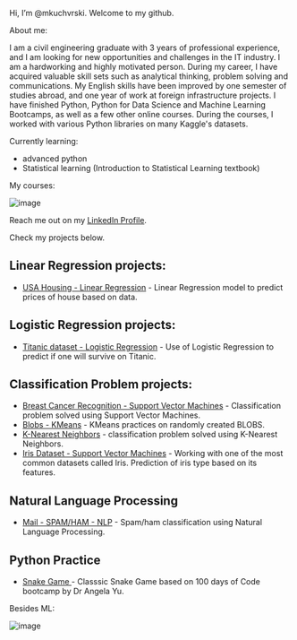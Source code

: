 Hi, I’m @mkuchvrski. Welcome to my github.

About me:

I am a civil engineering graduate with 3 years of professional experience, and I am looking for new opportunities and challenges in the IT industry. I am a hardworking and highly motivated person. During my career, I have acquired valuable skill sets such as analytical thinking, problem solving and communications. My English skills have been improved by one semester of studies abroad, and one year of work at foreign infrastructure projects. I have finished Python, Python for Data Science and Machine Learning Bootcamps, as well as a few other online courses. During the courses, I worked with various Python libraries on many Kaggle's datasets.

Currently learning:
- advanced python
- Statistical learning (Introduction to Statistical Learning textbook)

My courses:

![image](https://i.ibb.co/ZK5Pn6x/certyfikaty.png)

Reach me out on my [LinkedIn Profile](https://www.linkedin.com/in/mikolaj-kucharski/).

Check my projects below.


## Linear Regression projects:
- [USA Housing - Linear Regression](https://github.com/mkuchvrski/LR_USA_Housing) - Linear Regression model to predict prices of house based on data.

## Logistic Regression projects:
- [Titanic dataset - Logistic Regression](https://github.com/mkuchvrski/titanic) - Use of Logistic Regression to predict if one will survive on Titanic.

## Classification Problem projects:
- [Breast Cancer Recognition -  Support Vector Machines](https://github.com/mkuchvrski/Breast_Cancer_SVM) - Classification problem solved using Support Vector Machines.
- [Blobs - KMeans](https://github.com/mkuchvrski/Blobs_KMeans) - KMeans practices on randomly created BLOBS.
- [K-Nearest Neighbors](https://github.com/mkuchvrski/KNN_project/blob/main/KNN_project.ipynb) - classification problem solved using K-Nearest Neighbors.
- [Iris Dataset - Support Vector Machines](https://github.com/mkuchvrski/iris) - Working with one of the most common datasets called Iris. Prediction of iris type based on its features.

## Natural Language Processing
- [Mail - SPAM/HAM - NLP](https://github.com/mkuchvrski/SpamHam_NLP.git) - Spam/ham classification using Natural Language Processing.


## Python Practice
- [Snake Game ](https://github.com/mkuchvrski/snake_game) - Classsic Snake Game based on 100 days of Code bootcamp by Dr Angela Yu.


Besides ML:

![image](https://i.ibb.co/K2pQ0sT/hobbies.png)

<!---
mkuchvrski/mkuchvrski is a ✨ special ✨ repository because its `README.md` (this file) appears on your GitHub profile.
You can click the Preview link to take a look at your changes.
--->
